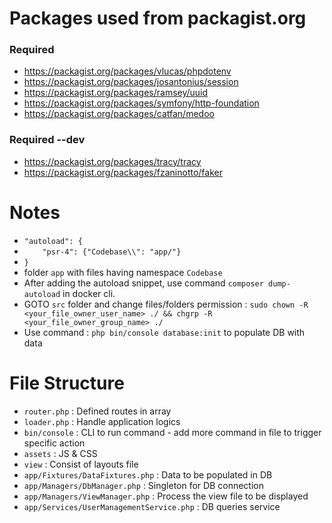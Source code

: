 # Packages used from packagist.org

### Required

- https://packagist.org/packages/vlucas/phpdotenv
- https://packagist.org/packages/josantonius/session
- https://packagist.org/packages/ramsey/uuid
- https://packagist.org/packages/symfony/http-foundation
- https://packagist.org/packages/catfan/medoo

### Required --dev

- https://packagist.org/packages/tracy/tracy
- https://packagist.org/packages/fzaninotto/faker

# Notes

-   `"autoload": {`
-   `    "psr-4": {"Codebase\\": "app/"}`
-   `}`
- folder `app` with files having namespace `Codebase`
- After adding the autoload snippet, use command `composer dump-autoload` in docker cli.
- GOTO `src` folder and change files/folders permission : `sudo chown -R <your_file_owner_user_name> ./ && chgrp -R <your_file_owner_group_name> ./`
- Use command : `php bin/console database:init` to populate DB with data

# File Structure

- `router.php` : Defined routes in array
- `loader.php` : Handle application logics
- `bin/console` : CLI to run command - add more command in file to trigger specific action
- `assets` : JS & CSS
- `view` : Consist of layouts file
- `app/Fixtures/DataFixtures.php` : Data to be populated in DB
- `app/Managers/DbManager.php` : Singleton for DB connection
- `app/Managers/ViewManager.php` : Process the view file to be displayed
- `app/Services/UserManagementService.php` : DB queries service
